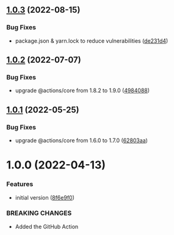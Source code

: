 ## [1.0.3](https://github.com/HormCodes/do-not-deploy-on-friday/compare/v1.0.2...v1.0.3) (2022-08-15)


### Bug Fixes

* package.json & yarn.lock to reduce vulnerabilities ([de231d4](https://github.com/HormCodes/do-not-deploy-on-friday/commit/de231d40c589e166e41a1d0b242d832f7fb9da77))

## [1.0.2](https://github.com/HormCodes/do-not-deploy-on-friday/compare/v1.0.1...v1.0.2) (2022-07-07)


### Bug Fixes

* upgrade @actions/core from 1.8.2 to 1.9.0 ([4984088](https://github.com/HormCodes/do-not-deploy-on-friday/commit/4984088842e73b51142196744c36a7f17bebf6ea))

## [1.0.1](https://github.com/HormCodes/do-not-deploy-on-friday/compare/v1.0.0...v1.0.1) (2022-05-25)


### Bug Fixes

* upgrade @actions/core from 1.6.0 to 1.7.0 ([62803aa](https://github.com/HormCodes/do-not-deploy-on-friday/commit/62803aa26885c38486215cdc22fbb008cc149c2e))

# 1.0.0 (2022-04-13)


### Features

* initial version ([8f6e9f0](https://github.com/HormCodes/do-not-deploy-on-friday/commit/8f6e9f07287fbe7753283b6a9c3fff984ba8e21c))


### BREAKING CHANGES

* Added the GitHub Action

